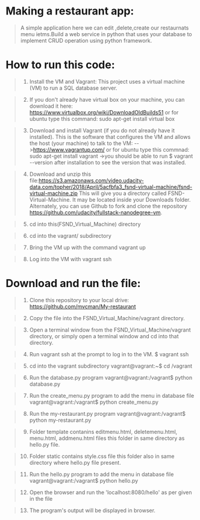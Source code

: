 # Making a restaurant app:

>A simple application here we can edit ,delete,create our restaurnats menu ietms.Build a web service in python that uses your database to implement CRUD operation using python framework.

# How to run this code:
>1. Install the VM and Vagrant: This project uses a virtual machine (VM) to run a SQL database server.

>2. If you don't already have virtual box on your machine, you can download it here: https://www.virtualbox.org/wiki/DownloadOldBuilds51 or for ubuntu type this command: sudo apt-get install virtual box

>3. Download and install Vagrant (if you do not already have it installed). This is the software that configures the VM and allows the host (your machine) to talk to the VM: -->https://www.vagrantup.com/ or for ubuntu type this commnad: sudo apt-get install vagrant ->you should be able to run $ vagrant --version after installation to see the version that was installed.

>4. Download and unzip this file:https://s3.amazonaws.com/video.udacity-data.com/topher/2018/April/5acfbfa3_fsnd-virtual-machine/fsnd-virtual-machine.zip This will give you a directory called FSND-Virtual-Machine. It may be located inside your Downloads folder.
Alternately, you can use Github to fork and clone the repository https://github.com/udacity/fullstack-nanodegree-vm.

>5. cd into this(FSND_Virtual_Machine) directory

>6. cd into the vagrant/ subdirectory

>7. Bring the VM up with the command vagrant up

>8. Log into the VM with vagrant ssh


# Download and run the file:

> 1. Clone this repository to your local drive: https://github.com/mvcman/My-restaurant

>2. Copy the file into the FSND_Virtual_Machine/vagrant directory.

>3. Open a terminal window from the FSND_Virtual_Machine/vagrant directory, or simply open a terminal window and cd into that directory.

>4. Run vagrant ssh at the prompt to log in to the VM. $ vagrant ssh

>5. cd into the vagrant subdirectory vagrant@vagrant:~$ cd /vagrant

>6. Run the database.py program vagrant@vagrant:/vagrant$ python database.py

>7. Run the create_menu.py program to add the menu in database file vagrant@vagrant:/vagrant$ python create_menu.py

>8. Run the my-restaurant.py program vagrant@vagrant:/vagrant$ python my-restaurant.py

>9. Folder template contanins editmenu.html, deletemenu.html, menu.html, addmenu.html files this folder in same directory as hello.py file.

>10. Folder static contains style.css file this folder also in same directory where hello.py file present.

>11. Run the hello.py program to add the menu in database file vagrant@vagrant:/vagrant$ python hello.py

>12. Open the browser and run the 'localhost:8080/hello' as per given in the file

>13. The program's output will be displayed in browser.
